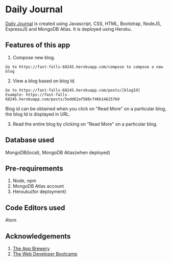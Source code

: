 # Daily Journal
[Daily Journal](https://fast-falls-68245.herokuapp.com/) is created using Javascript, CSS, HTML, Bootstrap, NodeJS, ExpressJS and MongoDB Atlas. It is deployed using Heroku.

## Features of this app
1. Compose new blog.
```
Go to https://fast-falls-68245.herokuapp.com/compose to compose a new blog
```
2. View a blog based on blog Id.
```
Go to https://fast-falls-68245.herokuapp.com/posts/[blogId]
Example: https://fast-falls-68245.herokuapp.com/posts/5edd62af588cf46b146257b9
```
Blog id can be obtained when you click on "Read More" on a particular blog, the blog Id is displayed in URL. 

3. Read the entire blog by clicking on "Read More" on a particular blog.

## Database used
MongoDB(local), MongoDB Atlas(when deployed)

## Pre-requirements 
1. Node, npm
2. MongoDB Atlas account
3. Herouku(for deployment)

## Code Editors used
Atom 

## Acknowledgements
1. [The App Brewery](https://www.appbrewery.co/p/web-development-course-resources/)
2. [The Web Developer Bootcamp](https://www.udemy.com/course/the-web-developer-bootcamp/)
